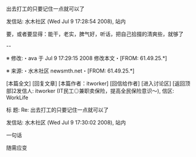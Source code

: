 出去打工的只要记住一点就可以了

发信站: 水木社区 (Wed Jul  9 17:28:54 2008), 站内





要，或者要显得：能干，老实，脾气好，听话，把自己拾掇的清爽些，就够了



--



※ 修改:・ava 于 Jul  9 17:29:15 2008 修改本文・[FROM: 61.49.25.*]

※ 来源:・水木社区 newsmth.net・[FROM: 61.49.25.*]



[本篇全文] [回复文章] [本篇作者：itworker] [回信给作者] [进入讨论区] [返回顶部]2发信人: itworker (IT民工◎兼职卖保险，提高全民保险意识～), 信区: WorkLife

标  题: Re: 出去打工的只要记住一点就可以了

发信站: 水木社区 (Wed Jul  9 17:30:02 2008), 站内



一句话

随需应变

